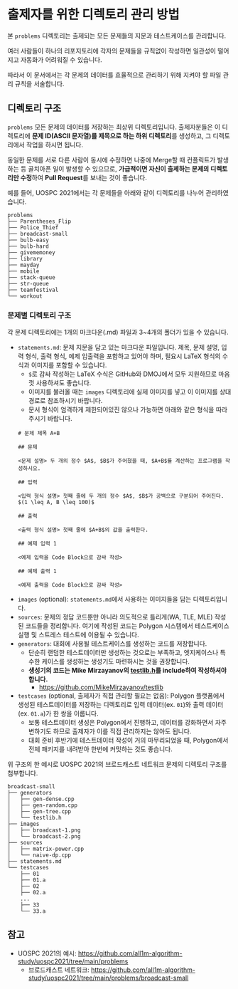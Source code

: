 # 출제자를 위한 디렉토리 관리 방법

본 `problems` 디렉토리는 출제되는 모든 문제들의 지문과 테스트케이스를 관리합니다.

여러 사람들이 하나의 리포지토리에 각자의 문제들을 규칙없이 작성하면 일관성이 떨어지고 자동화가 어려워질 수 있습니다.

따라서 이 문서에서는 각 문제의 데이터를 효율적으로 관리하기 위해 지켜야 할 파일 관리 규칙을 서술합니다.

## 디렉토리 구조

`problems` 모든 문제의 데이터를 저장하는 최상위 디렉토리입니다. 출제자분들은 이 디렉토리에 **문제 ID(ASCII 문자열)를 제목으로 하는 하위 디렉토리**를 생성하고, 그 디렉토리에서 작업을 하시면 됩니다.

동일한 문제를 서로 다른 사람이 동시에 수정하면 나중에 Merge할 때 컨플릭트가 발생하는 등 골치아픈 일이 발생할 수 있으므로, **가급적이면 자신이 출제하는 문제의 디렉토리만 수정**하여 **Pull Request**를 보내는 것이 좋습니다.

예를 들어, UOSPC 2021에서는 각 문제들을 아래와 같이 디렉토리를 나누어 관리하였습니다.

```
problems
├── Parentheses_Flip
├── Police_Thief
├── broadcast-small
├── bulb-easy
├── bulb-hard
├── givememoney
├── library
├── mayday
├── mobile
├── stack-queue
├── str-queue
├── teamfestival
└── workout
```

### 문제별 디렉토리 구조

각 문제 디렉토리에는 1개의 마크다운(.md) 파일과 3~4개의 폴더가 있을 수 있습니다.

* `statements.md`: 문제 지문을 담고 있는 마크다운 파일입니다. 제목, 문제 설명, 입력 형식, 출력 형식, 예제 입출력을 포함하고 있어야 하며, 필요시 LaTeX 형식의 수식과 이미지를 포함할 수 있습니다.
    * `$`로 감싸 작성하는 LaTeX 수식은 GitHub와 DMOJ에서 모두 지원하므로 마음껏 사용하셔도 좋습니다. 
    * 이미지를 불러올 때는 `images` 디렉토리에 실제 이미지를 넣고 이 이미지를 상대경로로 참조하시기 바랍니다.
    * 문서 형식이 엄격하게 제한되어있진 않으나 가능하면 아래와 같은 형식을 따라주시기 바랍니다.
    ```
    # 문제 제목 A+B

    ## 문제

    <문제 설명> 두 개의 정수 $A$, $B$가 주어졌을 때, $A+B$를 계산하는 프로그램을 작성하시오.

    ## 입력

    <입력 형식 설명> 첫째 줄에 두 개의 정수 $A$, $B$가 공백으로 구분되어 주어진다. $(1 \leq A, B \leq 100)$

    ## 출력

    <출력 형식 설명> 첫째 줄에 $A+B$의 값을 출력한다.

    ## 예제 입력 1

    <예제 입력을 Code Block으로 감싸 작성>

    ## 예제 출력 1

    <예제 출력을 Code Block으로 감싸 작성>
    ```
* `images` (optional): `statements.md`에서 사용하는 이미지들을 담는 디렉토리입니다.
* `sources`: 문제의 정답 코드뿐만 아니라 의도적으로 틀리게(WA, TLE, MLE) 작성된 코드들을 정리합니다. 여기에 작성된 코드는 Polygon 시스템에서 테스트케이스 실행 및 스트레스 테스트에 이용될 수 있습니다.
* `generators`: 대회에 사용될 테스트케이스를 생성하는 코드를 저장합니다.
    * 단순히 랜덤한 테스트데이터만 생성하는 것으로는 부족하고, 엣지케이스나 특수한 케이스를 생성하는 생성기도 마련하시는 것을 권장합니다.
    * **생성기의 코드는 Mike Mirzayanov의 [testlib.h](https://github.com/MikeMirzayanov/testlib/blob/master/testlib.h)를 include하여 작성하셔야 합니다.**
        * https://github.com/MikeMirzayanov/testlib
* `testcases` (optional, 출제자가 직접 관리할 필요는 없음): Polygon 플랫폼에서 생성된 테스트데이터를 저장하는 디렉토리로 입력 데이터(ex. `01`)와 출력 데이터(ex. `01.a`)가 한 쌍을 이룹니다.
    * 보통 테스트데이터 생성은 Polygon에서 진행하고, 데이터를 강화하면서 자주 변하기도 하므로 출제자가 이를 직접 관리하지는 않아도 됩니다.
    * 대회 준비 후반기에 테스트데이터 작성이 거의 마무리되었을 때, Polygon에서 전체 패키지를 내려받아 한번에 커밋하는 것도 좋습니다.

위 구조의 한 예시로 UOSPC 2021의 브로드캐스트 네트워크 문제의 디렉토리 구조를 첨부합니다.

```
broadcast-small
├── generators
│   ├── gen-dense.cpp
│   ├── gen-random.cpp
│   ├── gen-tree.cpp
│   └── testlib.h
├── images
│   ├── broadcast-1.png
│   └── broadcast-2.png
├── sources
│   ├── matrix-power.cpp
│   └── naive-dp.cpp
├── statements.md
└── testcases
    ├── 01
    ├── 01.a
    ├── 02
    ├── 02.a
    ...
    ├── 33
    └── 33.a
```

## 참고

* UOSPC 2021의 예시: https://github.com/all1m-algorithm-study/uospc2021/tree/main/problems
    * 브로드캐스트 네트워크: https://github.com/all1m-algorithm-study/uospc2021/tree/main/problems/broadcast-small
